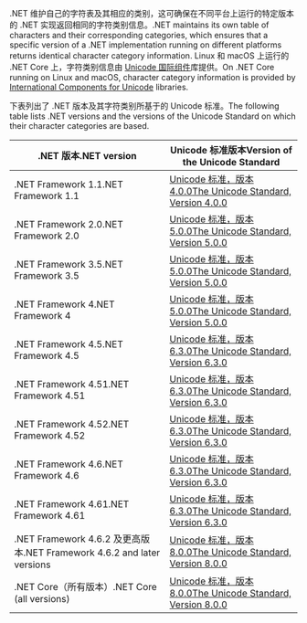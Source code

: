  <span data-ttu-id="2694b-101">.NET 维护自己的字符表及其相应的类别，这可确保在不同平台上运行的特定版本的 .NET 实现返回相同的字符类别信息。</span><span class="sxs-lookup"><span data-stu-id="2694b-101">.NET maintains its own table of characters and their corresponding categories, which ensures that a specific version of a .NET implementation running on different platforms returns identical character category information.</span></span> <span data-ttu-id="2694b-102">Linux 和 macOS 上运行的 .NET Core 上，字符类别信息由 [Unicode 国际组件](http://site.icu-project.org/)库提供。</span><span class="sxs-lookup"><span data-stu-id="2694b-102">On .NET Core running on Linux and macOS, character category information is provided by  [International Components for Unicode](http://site.icu-project.org/) libraries.</span></span>
 
 <span data-ttu-id="2694b-103">下表列出了 .NET 版本及其字符类别所基于的 Unicode 标准。</span><span class="sxs-lookup"><span data-stu-id="2694b-103">The following table lists .NET versions and the versions of the Unicode Standard on which their character categories are based.</span></span>   
  
|<span data-ttu-id="2694b-104">.NET 版本</span><span class="sxs-lookup"><span data-stu-id="2694b-104">.NET version</span></span>|<span data-ttu-id="2694b-105">Unicode 标准版本</span><span class="sxs-lookup"><span data-stu-id="2694b-105">Version of the Unicode Standard</span></span>|  
|----------------------------|-------------------------------------|  
|<span data-ttu-id="2694b-106">.NET Framework 1.1</span><span class="sxs-lookup"><span data-stu-id="2694b-106">.NET Framework 1.1</span></span>|[<span data-ttu-id="2694b-107">Unicode 标准，版本 4.0.0</span><span class="sxs-lookup"><span data-stu-id="2694b-107">The Unicode Standard, Version 4.0.0</span></span>](https://www.unicode.org/versions/Unicode4.0.0/)|  
|<span data-ttu-id="2694b-108">.NET Framework 2.0</span><span class="sxs-lookup"><span data-stu-id="2694b-108">.NET Framework 2.0</span></span>|[<span data-ttu-id="2694b-109">Unicode 标准，版本 5.0.0</span><span class="sxs-lookup"><span data-stu-id="2694b-109">The Unicode Standard, Version 5.0.0</span></span>](https://www.unicode.org/versions/Unicode5.0.0)|  
|<span data-ttu-id="2694b-110">.NET Framework 3.5</span><span class="sxs-lookup"><span data-stu-id="2694b-110">.NET Framework 3.5</span></span>|[<span data-ttu-id="2694b-111">Unicode 标准，版本 5.0.0</span><span class="sxs-lookup"><span data-stu-id="2694b-111">The Unicode Standard, Version 5.0.0</span></span>](https://www.unicode.org/versions/Unicode5.0.0)|  
|<span data-ttu-id="2694b-112">.NET Framework 4</span><span class="sxs-lookup"><span data-stu-id="2694b-112">.NET Framework 4</span></span>|[<span data-ttu-id="2694b-113">Unicode 标准，版本 5.0.0</span><span class="sxs-lookup"><span data-stu-id="2694b-113">The Unicode Standard, Version 5.0.0</span></span>](https://www.unicode.org/versions/Unicode5.0.0)|  
|<span data-ttu-id="2694b-114">.NET Framework 4.5</span><span class="sxs-lookup"><span data-stu-id="2694b-114">.NET Framework 4.5</span></span>|[<span data-ttu-id="2694b-115">Unicode 标准，版本 6.3.0</span><span class="sxs-lookup"><span data-stu-id="2694b-115">The Unicode Standard, Version 6.3.0</span></span>](https://www.unicode.org/versions/Unicode6.3.0/)|  
|<span data-ttu-id="2694b-116">.NET Framework 4.51</span><span class="sxs-lookup"><span data-stu-id="2694b-116">.NET Framework 4.51</span></span>|[<span data-ttu-id="2694b-117">Unicode 标准，版本 6.3.0</span><span class="sxs-lookup"><span data-stu-id="2694b-117">The Unicode Standard, Version 6.3.0</span></span>](https://www.unicode.org/versions/Unicode6.3.0/)|  
|<span data-ttu-id="2694b-118">.NET Framework 4.52</span><span class="sxs-lookup"><span data-stu-id="2694b-118">.NET Framework 4.52</span></span>|[<span data-ttu-id="2694b-119">Unicode 标准，版本 6.3.0</span><span class="sxs-lookup"><span data-stu-id="2694b-119">The Unicode Standard, Version 6.3.0</span></span>](https://www.unicode.org/versions/Unicode6.3.0/)|  
|<span data-ttu-id="2694b-120">.NET Framework 4.6</span><span class="sxs-lookup"><span data-stu-id="2694b-120">.NET Framework 4.6</span></span>|[<span data-ttu-id="2694b-121">Unicode 标准，版本 6.3.0</span><span class="sxs-lookup"><span data-stu-id="2694b-121">The Unicode Standard, Version 6.3.0</span></span>](https://www.unicode.org/versions/Unicode6.3.0/)|  
|<span data-ttu-id="2694b-122">.NET Framework 4.61</span><span class="sxs-lookup"><span data-stu-id="2694b-122">.NET Framework 4.61</span></span>|[<span data-ttu-id="2694b-123">Unicode 标准，版本 6.3.0</span><span class="sxs-lookup"><span data-stu-id="2694b-123">The Unicode Standard, Version 6.3.0</span></span>](https://www.unicode.org/versions/Unicode6.3.0/)|  
|<span data-ttu-id="2694b-124">.NET Framework 4.6.2 及更高版本</span><span class="sxs-lookup"><span data-stu-id="2694b-124">.NET Framework 4.6.2 and later versions</span></span>|[<span data-ttu-id="2694b-125">Unicode 标准，版本 8.0.0</span><span class="sxs-lookup"><span data-stu-id="2694b-125">The Unicode Standard, Version 8.0.0</span></span>](https://www.unicode.org/versions/Unicode8.0.0/)|  
|<span data-ttu-id="2694b-126">.NET Core（所有版本）</span><span class="sxs-lookup"><span data-stu-id="2694b-126">.NET Core (all versions)</span></span>|[<span data-ttu-id="2694b-127">Unicode 标准，版本 8.0.0</span><span class="sxs-lookup"><span data-stu-id="2694b-127">The Unicode Standard, Version 8.0.0</span></span>](https://www.unicode.org/versions/Unicode8.0.0/)|
  
